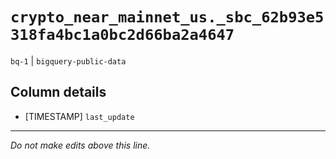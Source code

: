 # `crypto_near_mainnet_us._sbc_62b93e5318fa4bc1a0bc2d66ba2a4647`
`bq-1` | `bigquery-public-data`

## Column details
* [TIMESTAMP] `last_update`

-------------------------------------------------------------------------------
*Do not make edits above this line.*
